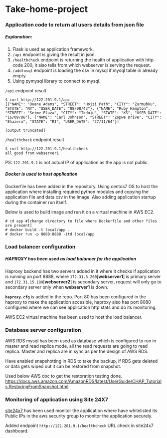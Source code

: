 # Take-home-project

### Application code to return all users details from json file

##### Explanation:

1) Flask is used as application framework.
2) `/api` endpoint is giving the result in json.
3) `/healthcheck` endpoint is returning the health of application with http code 200, it also tells from which webserver is serving the request.
3) `/addtosql` endpoint is loading the csv in mysql if mysql table in already empty.
4) Using pymysql library to connect to mysql.


`/api` endpoint result
```
$ curl http://122.201.9.1/api
[{"NAME": "Duane Adams", "STREET": "Hojzi Path", "CITY": "Zurmubku", "STATE": "NY", "USER_DATE": "08/08/43"}, {"NAME": "Ruby Hampton", "STREET": "Seime Plaza", "CITY": "Ikduju", "STATE": "KS", "USER_DATE": "16/09/86"}, {"NAME": "Carl Johnson", "STREET": "Zopwe Drive", "CITY": "Ehazeru", "STATE": "RI", "USER_DATE": "27/11/64"}]

[output truncated]
```

`/healthcheck` endpoint result
```
$ curl http://122.201.9.1/healthcheck
all good from webserver1
```

PS: `122.201.9.1` is not actual IP of application as the app is not public.

##### Docker is used to host application

Dockerfile has been added in the repository. Using centos7 OS to host the application where installing required python modules and copying the application file and data csv in the image.
Also adding application startup during the container run itself.

Below is used to build image and run it on a virtual machine in AWS EC2.

```
# cd app #[change directory to file where Dockerfile and other files are present]
# docker build -t local/app .
# docker run -p 8888:8888 -itd local/app
```

### Load balancer configuration

##### HAPROXY has been used as load balancer for the application

Haproxy backend has two servers added in it where it checks if application is running on port 8888, where `172.31.3.200`[**webserver1**] is primary server and `172.31.15.189`[**webserver2**] is secondary server, request will only go to secondary server only when **webserver1** is down.

**`haproxy.cfg`** is added in the repo. Port 80 has been configured in the haproxy to make the application accesible, haproxy also has port 8080 configured where we can see application http stats and do its monitoring.

AWS EC2 virtual machine has been used to host the load balancer.

### Database server configuration

AWS RDS mysql has been used as database which is configured to run in master and read replica mode, all the read requests are going to read replica.
Master and replica are in sync as per the design of AWS RDS.

Have enabled snapshotting in RDS to take the backup, if RDS gets deleted or data gets wiped out it can be restored from snapshot.

Used below AWS doc to get the restoration testing done.
https://docs.aws.amazon.com/AmazonRDS/latest/UserGuide/CHAP_Tutorials.RestoringFromSnapshot.html

### Monitoring of application using Site 24X7

[site24x7](https://www.site24x7.com) has been used monitor the application where have whitelisted its Public IPs in the aws security group to monitor the application securely.

Added endpoint `http://122.201.9.1/healthcheck` URL check in site24x7 dashboard.
